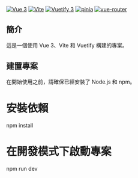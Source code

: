 [![Vue 3](https://img.shields.io/badge/Vue-3-green.svg)](https://vuejs.org/)
[![Vite](https://img.shields.io/badge/Vite-4.5.1-blue.svg)](https://vitejs.dev/)
[![Vuetify 3](https://img.shields.io/badge/Vuetify-3.4.3-purple.svg)](https://vuetifyjs.com/)
[![pinia](https://img.shields.io/badge/pinia-2.0.32-green.svg)](https://pinia.esm.dev/)
[![vue-router](https://img.shields.io/badge/vue--router-4.1.6-blue.svg)](https://router.vuejs.org/)

## 簡介

這是一個使用 Vue 3、Vite 和 Vuetify 構建的專案。

## 建置專案

在開始使用之前，請確保已經安裝了 Node.js 和 npm。

# 安裝依賴

npm install

# 在開發模式下啟動專案

npm run dev

